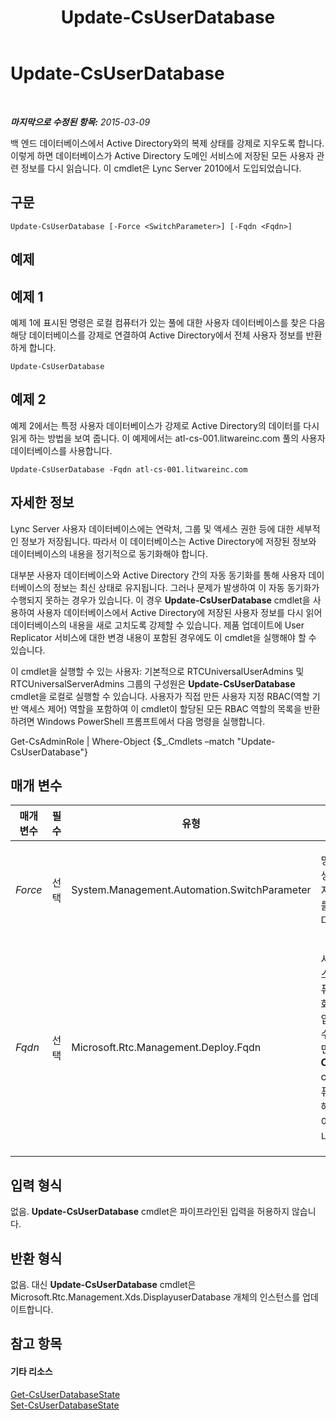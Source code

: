 ﻿---
title: Update-CsUserDatabase
TOCTitle: Update-CsUserDatabase
ms:assetid: 86ed4291-70cc-4c41-ab2a-e5f7546a0f1f
ms:mtpsurl: https://technet.microsoft.com/ko-kr/library/Gg398682(v=OCS.15)
ms:contentKeyID: 49304275
ms.date: 08/24/2015
mtps_version: v=OCS.15
ms.translationtype: HT
---

# Update-CsUserDatabase

 

_**마지막으로 수정된 항목:** 2015-03-09_

백 엔드 데이터베이스에서 Active Directory와의 복제 상태를 강제로 지우도록 합니다. 이렇게 하면 데이터베이스가 Active Directory 도메인 서비스에 저장된 모든 사용자 관련 정보를 다시 읽습니다. 이 cmdlet은 Lync Server 2010에서 도입되었습니다.

## 구문

    Update-CsUserDatabase [-Force <SwitchParameter>] [-Fqdn <Fqdn>]

## 예제

## 예제 1

예제 1에 표시된 명령은 로컬 컴퓨터가 있는 풀에 대한 사용자 데이터베이스를 찾은 다음 해당 데이터베이스를 강제로 연결하여 Active Directory에서 전체 사용자 정보를 반환하게 합니다.

    Update-CsUserDatabase

## 예제 2

예제 2에서는 특정 사용자 데이터베이스가 강제로 Active Directory의 데이터를 다시 읽게 하는 방법을 보여 줍니다. 이 예제에서는 atl-cs-001.litwareinc.com 풀의 사용자 데이터베이스를 사용합니다.

    Update-CsUserDatabase -Fqdn atl-cs-001.litwareinc.com

## 자세한 정보

Lync Server 사용자 데이터베이스에는 연락처, 그룹 및 액세스 권한 등에 대한 세부적인 정보가 저장됩니다. 따라서 이 데이터베이스는 Active Directory에 저장된 정보와 데이터베이스의 내용을 정기적으로 동기화해야 합니다.

대부분 사용자 데이터베이스와 Active Directory 간의 자동 동기화를 통해 사용자 데이터베이스의 정보는 최신 상태로 유지됩니다. 그러나 문제가 발생하여 이 자동 동기화가 수행되지 못하는 경우가 있습니다. 이 경우 **Update-CsUserDatabase** cmdlet을 사용하여 사용자 데이터베이스에서 Active Directory에 저장된 사용자 정보를 다시 읽어 데이터베이스의 내용을 새로 고치도록 강제할 수 있습니다. 제품 업데이트에 User Replicator 서비스에 대한 변경 내용이 포함된 경우에도 이 cmdlet을 실행해야 할 수 있습니다.

이 cmdlet을 실행할 수 있는 사용자: 기본적으로 RTCUniversalUserAdmins 및 RTCUniversalServerAdmins 그룹의 구성원은 **Update-CsUserDatabase** cmdlet을 로컬로 실행할 수 있습니다. 사용자가 직접 만든 사용자 지정 RBAC(역할 기반 액세스 제어) 역할을 포함하여 이 cmdlet이 할당된 모든 RBAC 역할의 목록을 반환하려면 Windows PowerShell 프롬프트에서 다음 명령을 실행합니다.

Get-CsAdminRole | Where-Object {$\_.Cmdlets –match "Update-CsUserDatabase"}

## 매개 변수


<table>
<colgroup>
<col style="width: 25%" />
<col style="width: 25%" />
<col style="width: 25%" />
<col style="width: 25%" />
</colgroup>
<thead>
<tr class="header">
<th>매개 변수</th>
<th>필수</th>
<th>유형</th>
<th>설명</th>
</tr>
</thead>
<tbody>
<tr class="odd">
<td><p><em>Force</em></p></td>
<td><p>선택</p></td>
<td><p>System.Management.Automation.SwitchParameter</p></td>
<td><p>명령을 실행할 때 발생할 수 있는 심각하지 않은 오류 메시지를 표시하지 않습니다.</p></td>
</tr>
<tr class="even">
<td><p><em>Fqdn</em></p></td>
<td><p>선택</p></td>
<td><p>Microsoft.Rtc.Management.Deploy.Fqdn</p></td>
<td><p>사용자 데이터베이스를 호스트하는 컴퓨터의 FQDN(정규화된 도메인 이름)입니다. 이 매개 변수를 지정하지 않으면 <strong>Update-CsUserDatabase</strong> cmdlet은 로컬 컴퓨터가 속한 풀에 대해 사용자 데이터베이스를 업데이트합니다.</p></td>
</tr>
</tbody>
</table>


## 입력 형식

없음. **Update-CsUserDatabase** cmdlet은 파이프라인된 입력을 허용하지 않습니다.

## 반환 형식

없음. 대신 **Update-CsUserDatabase** cmdlet은 Microsoft.Rtc.Management.Xds.DisplayuserDatabase 개체의 인스턴스를 업데이트합니다.

## 참고 항목

#### 기타 리소스

[Get-CsUserDatabaseState](get-csuserdatabasestate.md)  
[Set-CsUserDatabaseState](set-csuserdatabasestate.md)

